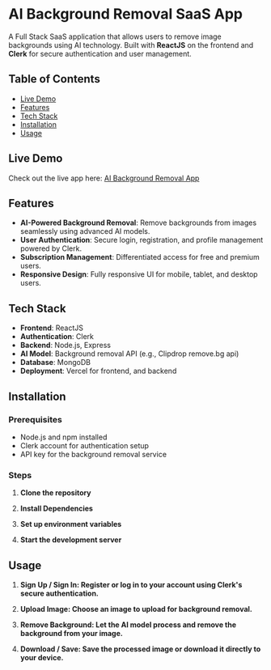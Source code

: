 # AI Background Removal SaaS App

A Full Stack SaaS application that allows users to remove image backgrounds using AI technology. Built with **ReactJS** on the frontend and **Clerk** for secure authentication and user management.

## Table of Contents
- [Live Demo](#live-demo)
- [Features](#features)
- [Tech Stack](#tech-stack)
- [Installation](#installation)
- [Usage](#usage)

## Live Demo
Check out the live app here: [AI Background Removal App](https://bg-erase-client.vercel.app/)

## Features
- **AI-Powered Background Removal**: Remove backgrounds from images seamlessly using advanced AI models.
- **User Authentication**: Secure login, registration, and profile management powered by Clerk.
- **Subscription Management**: Differentiated access for free and premium users.
- **Responsive Design**: Fully responsive UI for mobile, tablet, and desktop users.


## Tech Stack
- **Frontend**: ReactJS
- **Authentication**: Clerk
- **Backend**: Node.js, Express
- **AI Model**: Background removal API (e.g., Clipdrop remove.bg api)
- **Database**: MongoDB
- **Deployment**: Vercel for frontend, and backend

## Installation

### Prerequisites
- Node.js and npm installed
- Clerk account for authentication setup
- API key for the background removal service

### Steps
1. **Clone the repository**

2. **Install Dependencies**

3. **Set up environment variables**

4. **Start the development server**


## Usage
1. **Sign Up / Sign In: Register or log in to your account using Clerk's secure authentication.**

2. **Upload Image: Choose an image to upload for background removal.**

3. **Remove Background: Let the AI model process and remove the background from your image.**

4. **Download / Save: Save the processed image or download it directly to your device.**
